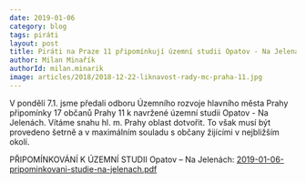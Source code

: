 ```yaml
---
date: 2019-01-06
category: blog
tags: piráti
layout: post
title: Piráti na Praze 11 připomínkují územní studii Opatov - Na Jelenách
author: Milan Minařík
authorId: milan.minarik
image: articles/2018/2018-12-22-liknavost-rady-mc-praha-11.jpg
---
```


V pondělí 7.1. jsme předali odboru Územního rozvoje hlavního města Prahy připomínky 17 občanů Prahy 11 k navržené územní studii Opatov - Na Jelenách.
Vítáme snahu hl. m. Prahy oblast dotvořit. To však musí být provedeno šetrně a v maximálním souladu s občany žijícími v nejbližším okolí.

PŘIPOMÍNKOVÁNÍ K ÚZEMNÍ STUDII Opatov – Na Jelenách: [2019-01-06-pripominkovani-studie-na-jelenach.pdf](/assets/pdf/2019-01-06-pripominkovani-studie-na-jelenach.pdf)